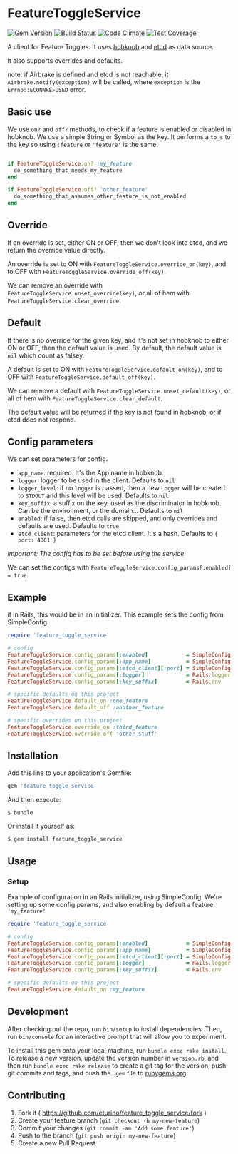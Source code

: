 # FeatureToggleService

[![Gem Version](https://badge.fury.io/rb/feature_toggle_service.svg)](http://badge.fury.io/rb/feature_toggle_service)
[![Build Status](https://travis-ci.org/eturino/feature_toggle_service.svg?branch=master)](https://travis-ci.org/eturino/feature_toggle_service)
[![Code Climate](https://codeclimate.com/github/eturino/feature_toggle_service/badges/gpa.svg)](https://codeclimate.com/github/eturino/feature_toggle_service)
[![Test Coverage](https://codeclimate.com/github/eturino/feature_toggle_service/badges/coverage.svg)](https://codeclimate.com/github/eturino/feature_toggle_service/coverage)

A client for Feature Toggles. It uses [hobknob](https://github.com/opentable/hobknob) and [etcd](https://github.com/coreos/etcd) as data source.

It also supports overrides and defaults.

note: if Airbrake is defined and etcd is not reachable, it `Airbrake.notify(exception)` will be called, where `exception` is the `Errno::ECONNREFUSED` error.

## Basic use

We use `on?` and `off?` methods, to check if a feature is enabled or disabled in hobknob. We use a simple String or Symbol as the key. It performs a `to_s` to the key so using `:feature` or `'feature'` is the same.

```ruby

if FeatureToggleService.on? :my_feature
  do_something_that_needs_my_feature
end

if FeatureToggleService.off? 'other_feature'
  do_something_that_assumes_other_feature_is_not_enabled
end

```

## Override

If an override is set, either ON or OFF, then we don't look into etcd, and we return the override value directly.
 
An override is set to ON with `FeatureToggleService.override_on(key)`, and to OFF with `FeatureToggleService.override_off(key)`.
 
We can remove an override with `FeatureToggleService.unset_override(key)`, or all of hem with `FeatureToggleService.clear_override`.


## Default

If there is no override for the given key, and it's not set in hobknob to either ON or OFF, then the default value is used. By default, the default value is `nil` which count as falsey.
 
A default is set to ON with `FeatureToggleService.default_on(key)`, and to OFF with `FeatureToggleService.default_off(key)`.
 
We can remove a default with `FeatureToggleService.unset_default(key)`, or all of hem with `FeatureToggleService.clear_default`.

The default value will be returned if the key is not found in hobknob, or if etcd does not respond.

## Config parameters

We can set parameters for config.

* `app_name`: required. It's the App name in hobknob.
* `logger`: logger to be used in the client. Defaults to `nil`
* `logger_level`: if no `logger` is passed, then a new `Logger` will be created to `STDOUT` and this level will be used. Defaults to `nil` 
* `key_suffix`: a suffix on the key, used as the discriminator in hobknob. Can be the environment, or the domain...  Defaults to `nil`
* `enabled`: if false, then etcd calls are skipped, and only overrides and defaults are used. Defaults to `true`
* `etcd_client`: parameters for the etcd client. It's a hash. Defaults to `{ port: 4001 }`

*important: The config has to be set before using the service*

We can set the configs with `FeatureToggleService.config_params[:enabled] = true`.

 
## Example

if in Rails, this would be in an initializer. This example sets the config from SimpleConfig.

```ruby
require 'feature_toggle_service'

# config
FeatureToggleService.config_params[:enabled]            = SimpleConfig.for(:site).feature_toggle.enabled
FeatureToggleService.config_params[:app_name]           = SimpleConfig.for(:site).feature_toggle.app_name
FeatureToggleService.config_params[:etcd_client][:port] = SimpleConfig.for(:site).feature_toggle.etcd_client.port
FeatureToggleService.config_params[:logger]             = Rails.logger
FeatureToggleService.config_params[:key_suffix]         = Rails.env

# specific defaults on this project
FeatureToggleService.default_on :one_feature
FeatureToggleService.default_off :another_feature

# specific overrides on this project
FeatureToggleService.override_on :third_feature
FeatureToggleService.override_off 'other_stuff'
```

## Installation

Add this line to your application's Gemfile:

```ruby
gem 'feature_toggle_service'
```

And then execute:

    $ bundle

Or install it yourself as:

    $ gem install feature_toggle_service

## Usage

### Setup

Example of configuration in an Rails initializer, using SimpleConfig. We're setting up some config params, and also enabling by default a feature `'my_feature'`

```ruby
require 'feature_toggle_service'

# config
FeatureToggleService.config_params[:enabled]            = SimpleConfig.for(:site).feature_toggle.enabled
FeatureToggleService.config_params[:app_name]           = SimpleConfig.for(:site).feature_toggle.app_name
FeatureToggleService.config_params[:etcd_client][:port] = SimpleConfig.for(:site).feature_toggle.etcd_client.port
FeatureToggleService.config_params[:logger]             = Rails.logger
FeatureToggleService.config_params[:key_suffix]         = Rails.env

# specific defaults on this project
FeatureToggleService.default_on :my_feature
```

## Development

After checking out the repo, run `bin/setup` to install dependencies. Then, run `bin/console` for an interactive prompt that will allow you to experiment.

To install this gem onto your local machine, run `bundle exec rake install`. To release a new version, update the version number in `version.rb`, and then run `bundle exec rake release` to create a git tag for the version, push git commits and tags, and push the `.gem` file to [rubygems.org](https://rubygems.org).

## Contributing

1. Fork it ( https://github.com/eturino/feature_toggle_service/fork )
2. Create your feature branch (`git checkout -b my-new-feature`)
3. Commit your changes (`git commit -am 'Add some feature'`)
4. Push to the branch (`git push origin my-new-feature`)
5. Create a new Pull Request
